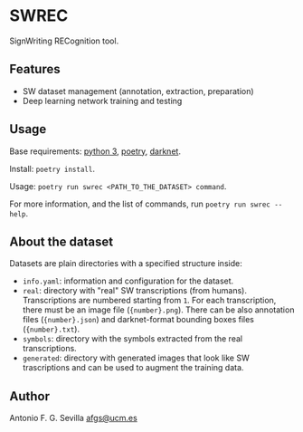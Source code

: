 # SWREC

SignWriting RECognition tool.

## Features

- SW dataset management (annotation, extraction, preparation)
- Deep learning network training and testing

## Usage

Base requirements: [python 3], [poetry], [darknet].

Install: `poetry install`.

Usage: `poetry run swrec <PATH_TO_THE_DATASET> command`.

For more information, and the list of commands, run `poetry run swrec --help`.

## About the dataset

Datasets are plain directories with a specified structure inside:

- `info.yaml`: information and configuration for the dataset.
- `real`: directory with "real" SW transcriptions (from humans). Transcriptions
  are numbered starting from `1`. For each transcription, there must be an image
  file (`{number}.png`). There can be also annotation files (`{number}.json`)
  and darknet-format bounding boxes files (`{number}.txt`).
- `symbols`: directory with the symbols extracted from the real transcriptions.
- `generated`: directory with generated images that look like SW trascriptions
  and can be used to augment the training data.

## Author

Antonio F. G. Sevilla <afgs@ucm.es>


[darknet]: https://pjreddie.com/darknet/install/
[poetry]: https://python-poetry.org/
[python 3]: https://www.python.org/
